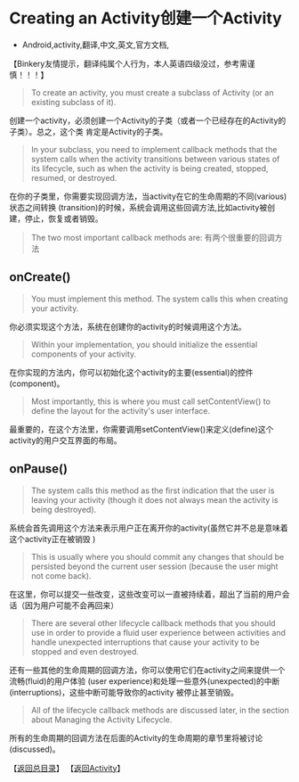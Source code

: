 # Creating an Activity创建一个Activity
- Android,activity,翻译,中文,英文,官方文档,


【Binkery友情提示，翻译纯属个人行为，本人英语四级没过，参考需谨慎！！！】

> To create an activity, you must create a subclass of Activity (or an existing subclass of it).

创建一个activity，必须创建一个Activity的子类（或者一个已经存在的Activity的子类）。总之，这个类 肯定是Activity的子类。

> In your subclass, you need to implement callback methods that the system calls when the activity transitions between various states of its lifecycle, such as when the activity is being created, stopped, resumed, or destroyed.  

在你的子类里，你需要实现回调方法，当activity在它的生命周期的不同(various)状态之间转换 (transition)的时候，系统会调用这些回调方法,比如activity被创建，停止，恢复或者销毁。

> The two most important callback methods are:
有两个很重要的回调方法

## onCreate()

> You must implement this method. The system calls this when creating your activity.

你必须实现这个方法，系统在创建你的activity的时候调用这个方法。

> Within your implementation, you should initialize the essential components of your activity.

在你实现的方法内，你可以初始化这个activity的主要(essential)的控件(component)。

> Most importantly, this is where you must call setContentView() to define the layout for the activity's user interface.

最重要的，在这个方法里，你需要调用setContentView()来定义(define)这个activity的用户交互界面的布局。

## onPause()

> The system calls this method as the first indication that the user is leaving your activity (though it does not always mean the activity is being destroyed).

系统会首先调用这个方法来表示用户正在离开你的activity(虽然它并不总是意味着这个activity正在被销毁 )

> This is usually where you should commit any changes that should be persisted beyond the current user session (because the user might not come back).

在这里，你可以提交一些改变，这些改变可以一直被持续着，超出了当前的用户会话（因为用户可能不会再回来）

> There are several other lifecycle callback methods that you should use in order to provide a fluid user experience between activities and handle unexpected interruptions that cause your activity to be stopped and even destroyed. 

还有一些其他的生命周期的回调方法，你可以使用它们在activity之间来提供一个流畅(fluid)的用户体验 (user experience)和处理一些意外(unexpected)的中断(interruptions)，这些中断可能导致你的activity 被停止甚至销毁。

> All of the lifecycle callback methods are discussed later, in the section about Managing the Activity Lifecycle.

所有的生命周期的回调方法在后面的Activity的生命周期的章节里将被讨论(discussed)。

【[返回总目录][1]】
【[返回Activity][2]】


  [1]: http://www.binkery.com/archives/100.html
  [2]: http://www.binkery.com/archives/101.html
